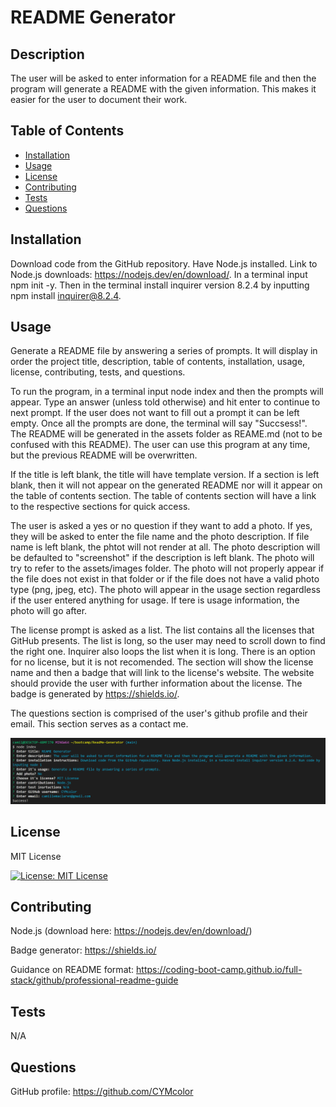 # README Generator

## Description
The user will be asked to enter information for a README file and then the program will generate a README with the given information. This makes it easier for the user to document their work.

## Table of Contents
- [Installation](#installation)
- [Usage](#usage)
- [License](#license)
- [Contributing](#contributing)
- [Tests](#tests)
- [Questions](#questions)

## Installation
Download code from the GitHub repository. Have Node.js installed. Link to Node.js downloads: https://nodejs.dev/en/download/. In a terminal input npm init -y. Then in the terminal install inquirer version 8.2.4 by inputting npm install inquirer@8.2.4.

## Usage
Generate a README file by answering a series of prompts. It will display in order the project title, description, table of contents, installation, usage, license, contributing, tests, and questions. 

To run the program, in a terminal input node index and then the prompts will appear. Type an answer (unless told otherwise) and hit enter to continue to next prompt. If the user does not want to fill out a prompt it can be left empty. Once all the prompts are done, the terminal will say "Succsess!". The README will be generated in the assets folder as REAME.md (not to be confused with this README). The user can use this program at any time, but the previous README will be overwritten.

If the title is left blank, the title will have template version. If a section is left blank, then it will not appear on the generated README nor will it appear on the table of contents section. The table of contents section will have a link to the respective sections for quick access. 

The user is asked a yes or no question if they want to add a photo. If yes, they will be asked to enter the file name and the photo description. If file name is left blank, the phtot will not render at all. The photo description will be defaulted to "screenshot" if the description is left blank. The photo will try to refer to the assets/images folder. The photo will not properly appear if the file does not exist in that folder or if the file does not have a valid photo type (png, jpeg, etc). The photo will appear in the usage section regardless if the user entered anything for usage. If tere is usage information, the photo will go after.

The license prompt is asked as a list. The list contains all the licenses that GitHub presents. The list is long, so the user may need to scroll down to find the right one. Inquirer also loops the list when it is long. There is an option for no license, but it is not recomended. The section will show the license name and then a badge that will link to the license's website. The website should provide the user with further information about the license. The badge is generated by https://shields.io/.

The questions section is comprised of the user's github profile and their email. This section serves as a contact me.

![screenshot of README prompts from inquirer in the terminal](./assets/images/screenshot.PNG)

## License
MIT License 

[![License: MIT License](https://img.shields.io/badge/License-MIT_License-blue.svg)](https://opensource.org/licenses/MIT)

## Contributing
Node.js (download here: https://nodejs.dev/en/download/)

Badge generator: https://shields.io/

Guidance on README format: https://coding-boot-camp.github.io/full-stack/github/professional-readme-guide 

## Tests
N/A

## Questions
GitHub profile: https://github.com/CYMcolor